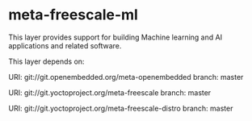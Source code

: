 # meta-freescale-ml
This layer provides support for building Machine learning and AI applications and related software.

This layer depends on:

URI: git://git.openembedded.org/meta-openembedded
branch: master

URI: git://git.yoctoproject.org/meta-freescale
branch: master

URI: git://git.yoctoproject.org/meta-freescale-distro
branch: master

